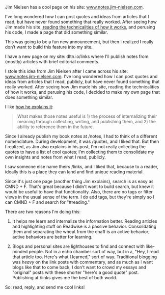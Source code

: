 Jim Nielsen has a cool page on his site: www.notes.jim-nielsen.com.

I've long wondered how I can post quotes and ideas from articles that I read, but have never found something that really worked. After seeing how Jim made his site,[ reading the technicalities of how it works](https://blog.jim-nielsen.com/tags/#myNotesSite), and perusing his code, I made a page that did something similar.

This was going to be a fun new announcement, but then I realized I really don’t want to build this feature into my site.

I have a new page on my site: dltn.io/links where I'll publish notes from (mostly) articles with brief editorial comments.

I stole this idea from Jim Nielsen after I came across his site: www.notes.jim-nielsen.com. I've long wondered how I can post quotes and ideas from articles that I read, publicly, but have never found something that really worked. After seeing how Jim made his site, reading the technicalities of how it works, and perusing his code, I decided to make my own page that does something similar.

I like [how he explains it](https://blog.jim-nielsen.com/2023/notes-dot-jim-nielsen-dot-com/):

> What makes those notes useful is 1) the process of internalizing their meaning through collecting, writing, and publishing them, and 2) the ability to reference them in the future.

Since I already publish my book notes at /notes, I had to think of a different nomenclature. During development, it was /quotes, and I liked that. But then I realized, as Jim also explains in his post, I'm not really collecting the quotes to have a list of cool quotes; I'm collecting them to consolidate my own insights and notes from what I read, publicly.

I saw someone else name theirs /links, and I liked that, because to a reader, ideally this is a place they can land and find unique reading material.

Since it's just one page (another thing Jim explains), search is as easy as CMND + F. That's great because I didn't want to build search, but knew it would be useful to have that functionality. Also, there are no tags or filter views in the usual sense of the term. I do add tags, but they're simply so I can CMND + F and search for "#reading."

There are two reasons I'm doing this:

1) It helps me learn and internalize the information better. Reading articles and highlighting stuff on Readwise is a passive behavior. Consolidating them and separating the wheat from the chaff is an active behavior; active behaviors are better for learning.
   
2) Blogs and personal sites are lighthouses to find and connect with like-minded people. Not in a echo chamber sort of way, but in a, "Hey, I read that article too. Here's what I learned," sort of way. Traditional blogging was *heavy* on the link posts with commentary, and as much as I want blogs like that to come back, I don't want to crowd my essays and "original" posts with these shorter "here's a good quote" post. Publishing at /links gives me the best of both world.

So: read, reply, and send me cool links!